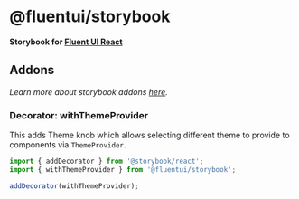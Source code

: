 # @fluentui/storybook

**Storybook for [Fluent UI React](https://developer.microsoft.com/en-us/fluentui)**

## Addons

_Learn more about storybook addons [here](https://storybook.js.org/docs/addons/introduction/)._

### Decorator: withThemeProvider

This adds Theme knob which allows selecting different theme to provide to components via `ThemeProvider`.

```js
import { addDecorator } from '@storybook/react';
import { withThemeProvider } from '@fluentui/storybook';

addDecorator(withThemeProvider);
```
